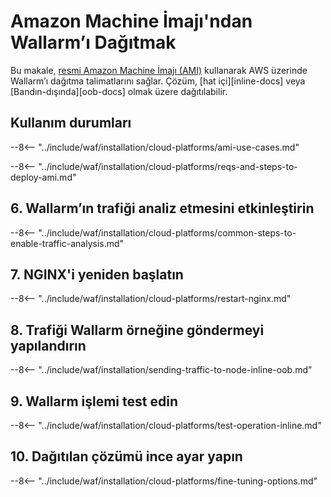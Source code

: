 # Amazon Machine İmajı'ndan Wallarm’ı Dağıtmak

Bu makale, [resmi Amazon Machine İmajı (AMI)](https://aws.amazon.com/marketplace/pp/B073VRFXSD) kullanarak AWS üzerinde Wallarm’ı dağıtma talimatlarını sağlar. Çözüm, [hat içi][inline-docs] veya [Bandın-dışında][oob-docs] olmak üzere dağıtılabilir.

## Kullanım durumları

--8<-- "../include/waf/installation/cloud-platforms/ami-use-cases.md"

--8<-- "../include/waf/installation/cloud-platforms/reqs-and-steps-to-deploy-ami.md"

## 6. Wallarm’ın trafiği analiz etmesini etkinleştirin

--8<-- "../include/waf/installation/cloud-platforms/common-steps-to-enable-traffic-analysis.md"

## 7. NGINX'i yeniden başlatın

--8<-- "../include/waf/installation/cloud-platforms/restart-nginx.md"

## 8. Trafiği Wallarm örneğine göndermeyi yapılandırın

--8<-- "../include/waf/installation/sending-traffic-to-node-inline-oob.md"

## 9. Wallarm işlemi test edin

--8<-- "../include/waf/installation/cloud-platforms/test-operation-inline.md"

## 10. Dağıtılan çözümü ince ayar yapın

--8<-- "../include/waf/installation/cloud-platforms/fine-tuning-options.md"